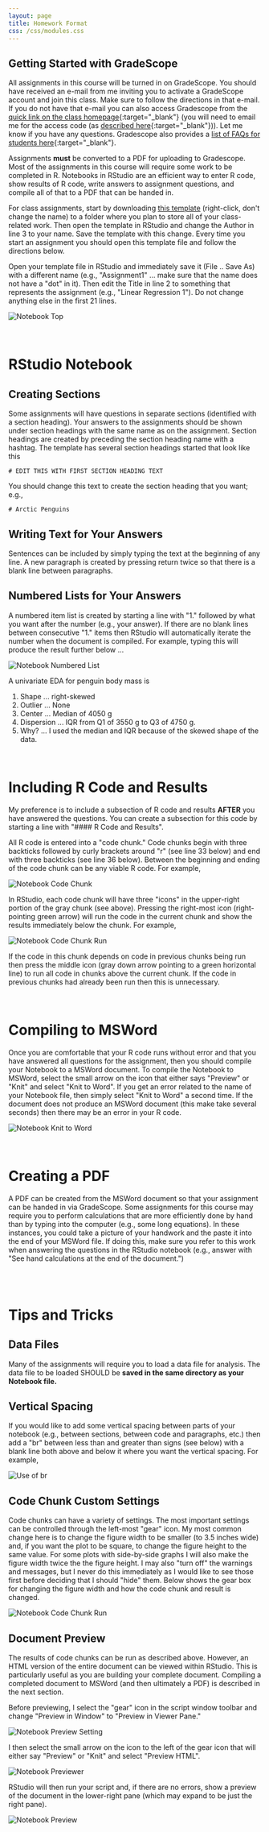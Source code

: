 ```yaml
---
layout: page
title: Homework Format
css: /css/modules.css
---
```


## Getting Started with GradeScope
All assignments in this course will be turned in on GradeScope. You should have received an e-mail from me inviting you to activate a GradeScope account and join this class. Make sure to follow the directions in that e-mail. If you do not have that e-mail you can also access Gradescope from the [quick link on the class homepage](../../){:target="_blank"} (you will need to email me for the access code (as [described here](https://www.gradescope.com/#help-center-item-student-adding-a-course){:target="_blank"})). Let me know if you have any questions. Gradescope also provides a [list of FAQs for students here](https://help.gradescope.com/category/cyk4ij2dwi-student-workflow){:target="_blank"}.

Assignments **must** be converted to a PDF for uploading to Gradescope. Most of the assignments in this course will require some work to be completed in R. Notebooks in RStudio are an efficient way to enter R code, show results of R code, write answers to assignment questions, and compile all of that to a PDF that can be handed in.

For class assignments, start by downloading [this template](https://raw.githubusercontent.com/droglenc/NCMTH107/gh-pages/resources/FAQs/R%20Assignment%20Template.Rmd) (right-click, don't change the name) to a folder where you plan to store all of your class-related work. Then open the template in RStudio and change the Author in line 3 to your name. Save the template with this change. Every time you start an assignment you should open this template file and follow the directions below.

Open your template file in RStudio and immediately save it (File .. Save As) with a different name (e.g., "Assignment1" ... make sure that the name does not have a "dot" in it). Then edit the Title in line 2 to something that represents the assignment (e.g., "Linear Regression 1"). Do not change anything else in the first 21 lines.

![Notebook Top](http://derekogle.com/NCMTH107/resources/FAQs/Figs/Notebook_TopLines.JPG)

<br>

# RStudio Notebook
## Creating Sections
Some assignments will have questions in separate sections (identified with a section heading). Your answers to the assignments should be shown under section headings with the same name as on the assignment. Section headings are created by preceding the section heading name with a hashtag. The template has several section headings started that look like this

```
# EDIT THIS WITH FIRST SECTION HEADING TEXT
```

You should change this text to create the section heading that you want; e.g., 

```
# Arctic Penguins
```

## Writing Text for Your Answers
Sentences can be included by simply typing the text at the beginning of any line. A new paragraph is created by pressing return twice so that there is a blank line between paragraphs.

## Numbered Lists for Your Answers
A numbered item list is created by starting a line with "1." followed by what you want after the number (e.g., your answer). If there are no blank lines between consecutive "1." items then RStudio will automatically iterate the number when the document is compiled. For example, typing this will produce the result further below ...

![Notebook Numbered List](http://derekogle.com/NCMTH107/resources/FAQs/Figs/Notebook_NumberedList.JPG)

A univariate EDA for penguin body mass is

1. Shape ... right-skewed
1. Outlier ... None
1. Center ... Median of 4050 g
1. Dispersion ... IQR from Q1 of 3550 g to Q3 of 4750 g.
1. Why? ... I used the median and IQR because of the skewed shape of the data.

<br>

# Including R Code and Results
My preference is to include a subsection of R code and results **AFTER** you have answered the questions. You can create a subsection for this code by starting a line with "#### R Code and Results".

All R code is entered into a "code chunk." Code chunks begin with three backticks followed by curly brackets around "r" (see line 33 below) and end with three backticks (see line 36 below). Between the beginning and ending of the code chunk can be any viable R code. For example,

![Notebook Code Chunk](http://derekogle.com/NCMTH107/resources/FAQs/Figs/Notebook_Code1.JPG)

In RStudio, each code chunk will have three "icons" in the upper-right portion of the gray chunk (see above). Pressing the right-most icon (right-pointing green arrow) will run the code in the current chunk and show the results immediately below the chunk. For example,

![Notebook Code Chunk Run](http://derekogle.com/NCMTH107/resources/FAQs/Figs/Notebook_Code1Run.JPG)

If the code in this chunk depends on code in previous chunks being run then press the middle icon (gray down arrow pointing to a green horizontal line) to run all code in chunks above the current chunk. If the code in previous chunks had already been run then this is unnecessary.

<br>

# Compiling to MSWord
Once you are comfortable that your R code runs without error and that you have answered all questions for the assignment, then you should compile your Notebook to a MSWord document. To compile the Notebook to MSWord, select the small arrow on the icon that either says "Preview" or "Knit" and select "Knit to Word". If you get an error related to the name of your Notebook file, then simply select "Knit to Word" a second time. If the document does not produce an MSWord document (this make take several seconds) then there may be an error in your R code.

![Notebook Knit to Word](http://derekogle.com/NCMTH107/resources/FAQs/Figs/Notebook_KnitWord.JPG)

<br>

# Creating a PDF
A PDF can be created from the MSWord document so that your assignment can be handed in via GradeScope. Some assignments for this course may require you to perform calculations that are more efficiently done by hand than by typing into the computer (e.g., some long equations). In these instances, you could take a picture of your handwork and the paste it into the end of your MSWord file. If doing this, make sure you refer to this work when answering the questions in the RStudio notebook (e.g., answer with "See hand calculations at the end of the document.")

<br>
<br>

# Tips and Tricks
## Data Files
Many of the assignments will require you to load a data file for analysis. The data file to be loaded SHOULD be **saved in the same directory as your Notebook file.**

## Vertical Spacing
If you would like to add some vertical spacing between parts of your notebook (e.g., between sections, between code and paragraphs, etc.) then add a "br" between less than and greater than signs (see below) with a blank line both above and below it where you want the vertical spacing. For example,

![Use of br](http://derekogle.com/NCMTH107/resources/FAQs/Figs/Notebook_UseOfBR.JPG)

## Code Chunk Custom Settings
Code chunks can have a variety of settings. The most important settings can be controlled through the left-most "gear" icon. My most common change here is to change the figure width to be smaller (to 3.5 inches wide) and, if you want the plot to be square, to change the figure height to the same value. For some plots with side-by-side graphs I will also make the figure width twice the the figure height. I may also "turn off" the warnings and messages, but I never do this immediately as I would like to see those first before deciding that I should "hide" them. Below shows the gear box for changing the figure width and how the code chunk and result is changed.

![Notebook Code Chunk Run](http://derekogle.com/NCMTH107/resources/FAQs/Figs/Notebook_Code2Run.JPG)

## Document Preview
The results of code chunks can be run as described above. However, an HTML version of the entire document can be viewed within RStudio. This is particularly useful as you are building your complete document. Compiling a completed document to MSWord (and then ultimately a PDF) is described in the next section.

Before previewing, I select the "gear" icon in the script window toolbar and change "Preview in Window" to "Preview in Viewer Pane."

![Notebook Preview Setting](http://derekogle.com/NCMTH107/resources/FAQs/Figs/Notebook_PreviewSetting.JPG)

I then select the small arrow on the icon to the left of the gear icon that will either say "Preview" or "Knit" and select "Preview HTML".

![Notebook Previewer](http://derekogle.com/NCMTH107/resources/FAQs/Figs/Notebook_Previewer.JPG)

RStudio will then run your script and, if there are no errors, show a preview of the document in the lower-right pane (which may expand to be just the right pane).

![Notebook Preview](http://derekogle.com/NCMTH107/resources/FAQs/Figs/Notebook_Preview.JPG)
